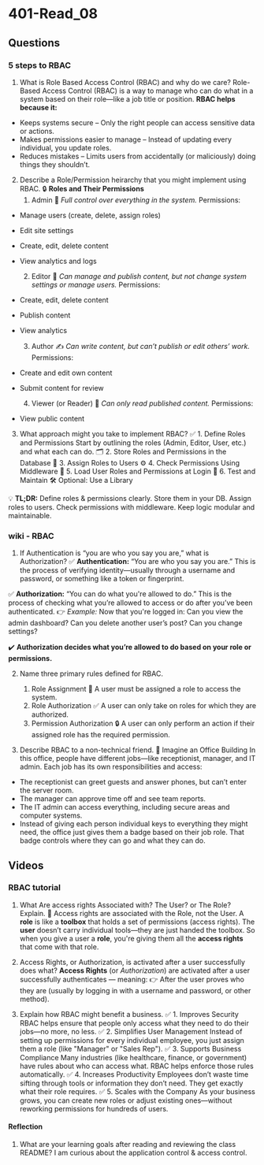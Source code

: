 # 401-Read_08

## Questions

### 5 steps to RBAC

1. What is Role Based Access Control (RBAC) and why do we care?
Role-Based Access Control (RBAC) is a way to manage who can do what in a system based on their role—like a job title or position.
**RBAC helps because it:**
- Keeps systems secure – Only the right people can access sensitive data or actions.
- Makes permissions easier to manage – Instead of updating every individual, you update roles.
- Reduces mistakes – Limits users from accidentally (or maliciously) doing things they shouldn’t.

2. Describe a Role/Permission heirarchy that you might implement using RBAC.
🔒 **Roles and Their Permissions**
    1. Admin
💼 *Full control over everything in the system.*
Permissions:
- Manage users (create, delete, assign roles)
- Edit site settings
- Create, edit, delete content
- View analytics and logs

    2. Editor
📝 *Can manage and publish content, but not change system settings or manage users.*
Permissions:
- Create, edit, delete content
- Publish content
- View analytics

    3. Author
✍️ *Can write content, but can’t publish or edit others’ work.*
Permissions:
- Create and edit own content
- Submit content for review

    4. Viewer (or Reader)
👀 *Can only read published content.*
Permissions:
- View public content

3. What approach might you take to implement RBAC?
✅ 1. Define Roles and Permissions
Start by outlining the roles (Admin, Editor, User, etc.) and what each can do.
🗂 2. Store Roles and Permissions in the Database
🔐 3. Assign Roles to Users
⚙️ 4. Check Permissions Using Middleware
🔄 5. Load User Roles and Permissions at Login
🧪 6. Test and Maintain
🛠 Optional: Use a Library

💡 **TL;DR:**
Define roles & permissions clearly.
Store them in your DB.
Assign roles to users.
Check permissions with middleware.
Keep logic modular and maintainable.


### wiki - RBAC

1. If Authentication is “you are who you say you are,” what is Authorization?
✅ **Authentication:**
“You are who you say you are.”
 This is the process of verifying identity—usually through a username and password, or something like a token or fingerprint.

✅ **Authorization:**
“You can do what you're allowed to do.”
 This is the process of checking what you’re allowed to access or do after you’ve been authenticated.
👉 *Example:* Now that you're logged in:
Can you view the admin dashboard?
Can you delete another user’s post?
Can you change settings?

✔️ **Authorization decides what you’re allowed to do based on your role or permissions.**


2. Name three primary rules defined for RBAC.
    1. Role Assignment
🔑 A user must be assigned a role to access the system.
    2. Role Authorization
✅ A user can only take on roles for which they are authorized.
    3. Permission Authorization
🔒 A user can only perform an action if their assigned role has the required permission.

3. Describe RBAC to a non-technical friend.
🏢 Imagine an Office Building
In this office, people have different jobs—like receptionist, manager, and IT admin. Each job has its own responsibilities and access:
- The receptionist can greet guests and answer phones, but can’t enter the server room.
- The manager can approve time off and see team reports.
- The IT admin can access everything, including secure areas and computer systems.
- Instead of giving each person individual keys to everything they might need, the office just gives them a badge based on their job role. That badge controls where they can go and what they can do.


## Videos

### RBAC tutorial

1. What Are access rights Associated with? The User? or The Role? Explain.
🔐 Access rights are associated with the Role, not the User.
A **role** is like a **toolbox** that holds a set of permissions (access rights).
 The **user** doesn’t carry individual tools—they are just handed the toolbox.
So when you give a user a **role**, you're giving them all the **access rights** that come with that role.

2. Access Rights, or Authorization, is activated after a user successfully does what?
**Access Rights** (or *Authorization*) are activated after a user successfully authenticates — meaning:
👉 After the user proves who they are (usually by logging in with a username and password, or other method).

3. Explain how RBAC might benefit a business.
✅ 1. Improves Security
RBAC helps ensure that people only access what they need to do their jobs—no more, no less.
✅ 2. Simplifies User Management
Instead of setting up permissions for every individual employee, you just assign them a role (like "Manager" or "Sales Rep").
✅ 3. Supports Business Compliance
Many industries (like healthcare, finance, or government) have rules about who can access what. RBAC helps enforce those rules automatically.
✅ 4. Increases Productivity
Employees don’t waste time sifting through tools or information they don’t need. They get exactly what their role requires.
✅ 5. Scales with the Company
As your business grows, you can create new roles or adjust existing ones—without reworking permissions for hundreds of users.


#### Reflection
1. What are your learning goals after reading and reviewing the class README?
I am curious about the application control & access control.


